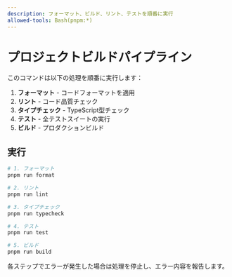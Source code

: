 ```yaml
---
description: フォーマット、ビルド、リント、テストを順番に実行
allowed-tools: Bash(pnpm:*)
---
```


# プロジェクトビルドパイプライン

このコマンドは以下の処理を順番に実行します：

1. **フォーマット** - コードフォーマットを適用
2. **リント** - コード品質チェック
3. **タイプチェック** - TypeScript型チェック
4. **テスト** - 全テストスイートの実行
5. **ビルド** - プロダクションビルド

## 実行

```bash
# 1. フォーマット
pnpm run format

# 2. リント
pnpm run lint

# 3. タイプチェック
pnpm run typecheck

# 4. テスト
pnpm run test

# 5. ビルド
pnpm run build
```

各ステップでエラーが発生した場合は処理を停止し、エラー内容を報告します。